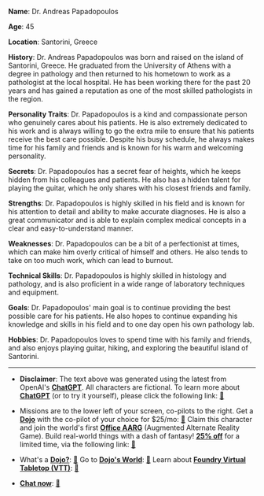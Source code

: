 
**Name**: Dr. Andreas Papadopoulos

**Age**: 45

**Location**: Santorini, Greece

**History**: Dr. Andreas Papadopoulos was born and raised on the island of Santorini, Greece. He graduated from the University of Athens with a degree in pathology and then returned to his hometown to work as a pathologist at the local hospital. He has been working there for the past 20 years and has gained a reputation as one of the most skilled pathologists in the region.

**Personality Traits**: Dr. Papadopoulos is a kind and compassionate person who genuinely cares about his patients. He is also extremely dedicated to his work and is always willing to go the extra mile to ensure that his patients receive the best care possible. Despite his busy schedule, he always makes time for his family and friends and is known for his warm and welcoming personality.

**Secrets**: Dr. Papadopoulos has a secret fear of heights, which he keeps hidden from his colleagues and patients. He also has a hidden talent for playing the guitar, which he only shares with his closest friends and family.

**Strengths**: Dr. Papadopoulos is highly skilled in his field and is known for his attention to detail and ability to make accurate diagnoses. He is also a great communicator and is able to explain complex medical concepts in a clear and easy-to-understand manner.

**Weaknesses**: Dr. Papadopoulos can be a bit of a perfectionist at times, which can make him overly critical of himself and others. He also tends to take on too much work, which can lead to burnout.

**Technical Skills**: Dr. Papadopoulos is highly skilled in histology and pathology, and is also proficient in a wide range of laboratory techniques and equipment.

**Goals**: Dr. Papadopoulos' main goal is to continue providing the best possible care for his patients. He also hopes to continue expanding his knowledge and skills in his field and to one day open his own pathology lab.

**Hobbies**: Dr. Papadopoulos loves to spend time with his family and friends, and also enjoys playing guitar, hiking, and exploring the beautiful island of Santorini.

---
* **Disclaimer**: The text above was generated using the latest from OpenAI's [**ChatGPT**](https://openai.com/blog/chatgpt/).  All characters are fictional.  To learn more about [**ChatGPT**](https://openai.com/blog/chatgpt/) (or to try it yourself), please click the following link: [:closed_book:](https://openai.com/blog/chatgpt/)

* Missions are to the lower left of your screen, co-pilots to the right. Get a [**Dojo**](https://workmates.live/marketplace) with the co-pilot of your choice for $25/mo: [:green_book:](https://workmates.live/marketplace) Claim this character and join the world's first [**Office AARG**](https://dojos.world) (Augmented Alternate Reality Game). Build real-world things with a dash of fantasy! [**25% off**](https://blog.workmates.live/deal-on-a-dojo) for a limited time, via the following link: [:green_book:](https://blog.workmates.live/deal-on-a-dojo) 

* What's a [**Dojo?**](https://workdojos.com): [:blue_book:](https://workdojos.com)  Go to [**Dojo's World**](https://dojos.world): [:blue_book:](https://dojos.world)  Learn about [**Foundry Virtual Tabletop (VTT)**](https://foundryvtt.com): [:closed_book:](https://foundryvtt.com/)

* [**Chat now**](https://chat.workmates.live/channel/support): [:ledger:](https://chat.workmates.live/channel/support)